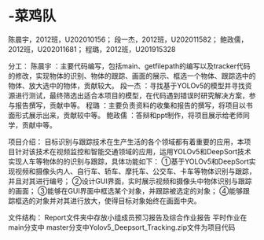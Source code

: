 # -菜鸡队
陈晨宇，2012班，U202010156；
段一杰，2012班，U202011582；
鲍政儒，2012班，U202011681；
程璐，2012班，U201915328

分工：
陈晨宇 ：主要代码编写，包括main、getfilepath的编写以及tracker代码的修改，实现物体的识别、物体的跟踪、画面的展示、框选一个物体、跟踪选中的物体、放大选中的物体，贡献较大。
段一杰 ：寻找基于YOLOv5的模型并寻找资源进行测试，最终筛选出适合本项目的模型，在代码遇到错误时研究解决方案，参与报告撰写，贡献中等。
程璐 ：主要负责资料的收集和报告的撰写，将项目以书面形式展示出来，贡献较中等。
鲍政儒 ：答辩和ppt制作，将项目展示给老师同学，贡献中等。

项目介绍：
	目标识别与跟踪技术在生产生活的各个领域都有着重要的应用，本项目针对该技术在视频监控和智能交通领域的应用，运用YOLOv5和DeepSort技术实现人车等物体的的识别与跟踪，具体功能如下：
 ①基于YOLOv5和DeepSort实现视频和摄像头内人、自行车、轿车、摩托车、公交车、卡车等物体识别与跟踪，并且对其进行编号；
 ②设计GUI界面，实时展示视频和摄像头中物体识别与跟踪的画面；
 ③能够在GUI界面中框选某个对象，并跟踪被选定的对象；
 ④能够跟踪框选的对象并对其进行放大，使得目标对象始终在画面中央。
 
 文件结构：
 Report文件夹中存放小组成员预习报告及综合作业报告
 平时作业在main分支中
 master分支中Yolov5_Deepsort_Tracking.zip文件为项目代码

